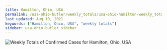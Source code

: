 ```yaml
---
title: Hamilton, Ohio, USA
permalink: /usa-ohio-butler/weekly_totals/usa-ohio-hamilton-weekly_totals.html
last_updated: Aug 10, 2021
keywords: ["Hamilton, Ohio, USA", "weekly totals"]
sidebar: usa-ohio-butler_sidebar
---
```


![Weekly Totals of Confirmed Cases for Hamilton, Ohio, USA](/covid_tracker/images/graphs/usa-ohio-hamilton-weekly_totals_graph.png)
